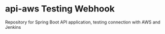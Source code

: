 # api-aws Testing Webhook 
Repository for Spring Boot API application, testing connection with AWS and Jenkins
